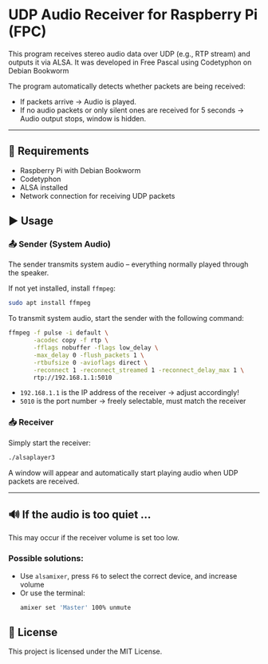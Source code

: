 # UDP Audio Receiver for Raspberry Pi (FPC)

This program receives stereo audio data over UDP (e.g., RTP stream) and outputs it via ALSA. It was developed in Free Pascal using Codetyphon on Debian Bookworm

The program automatically detects whether packets are being received:
- If packets arrive → Audio is played.
- If no audio packets or only silent ones are received for 5 seconds → Audio output stops, window is hidden.

---

## 💠 Requirements

- Raspberry Pi with Debian Bookworm
- Codetyphon 
- ALSA installed
- Network connection for receiving UDP packets


## ▶️ Usage

### 📤 Sender (System Audio)

The sender transmits system audio – everything normally played through the speaker.

If not yet installed, install `ffmpeg`:
```bash
sudo apt install ffmpeg
```

To transmit system audio, start the sender with the following command:
```bash
ffmpeg -f pulse -i default \
       -acodec copy -f rtp \
       -fflags nobuffer -flags low_delay \
       -max_delay 0 -flush_packets 1 \
       -rtbufsize 0 -avioflags direct \
       -reconnect 1 -reconnect_streamed 1 -reconnect_delay_max 1 \
       rtp://192.168.1.1:5010
```

- `192.168.1.1` is the IP address of the receiver → adjust accordingly!
- `5010` is the port number → freely selectable, must match the receiver

### 📥 Receiver

Simply start the receiver:
```bash
./alsaplayer3
```

A window will appear and automatically start playing audio when UDP packets are received.

---

## 🔊 If the audio is too quiet …

This may occur if the receiver volume is set too low.

### Possible solutions:
- Use `alsamixer`, press `F6` to select the correct device, and increase volume
- Or use the terminal:
  ```bash
  amixer set 'Master' 100% unmute
  ```

## 📝 License

This project is licensed under the MIT License.

